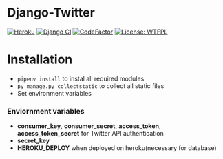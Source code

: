 # Django-Twitter
[![Heroku](https://heroku-badge.herokuapp.com/?app=ghoschts-django-twitter)](https://ghoschts-django-twitter.herokuapp.com/)
[![Django CI](https://github.com/GHOSCHT/Django-Twitter/workflows/Django%20CI/badge.svg)](https://github.com/GHOSCHT/Django-Twitter/actions?query=workflow%3A%22Django+CI%22)
[![CodeFactor](https://www.codefactor.io/repository/github/ghoscht/django-twitter/badge)](https://www.codefactor.io/repository/github/ghoscht/django-twitter)
[![License: WTFPL](https://img.shields.io/badge/License-WTFPL-brightgreen.svg)](http://www.wtfpl.net/about/)

# Installation
- ``pipenv install`` to instal all required modules
- ``py manage.py collectstatic`` to collect all static files
- Set environment variables
### Enviornment variables
- **consumer_key**, **consumer_secret**, **access_token**, **access_token_secret** for Twitter API authentication
- **secret_key**
- **HEROKU_DEPLOY** when deployed on heroku(necessary for database)
